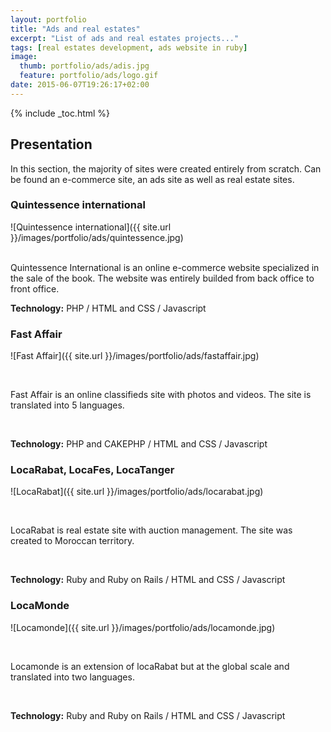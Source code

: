```yaml
---
layout: portfolio
title: "Ads and real estates"
excerpt: "List of ads and real estates projects..."
tags: [real estates development, ads website in ruby]
image:
  thumb: portfolio/ads/adis.jpg
  feature: portfolio/ads/logo.gif
date: 2015-06-07T19:26:17+02:00
---
```


{% include _toc.html %}

## Presentation

In this section, the majority of sites were created entirely from scratch.
Can be found an e-commerce site, an ads site as well as real estate sites.

### Quintessence international

![Quintessence international]({{ site.url }}/images/portfolio/ads/quintessence.jpg)

<br/>
Quintessence International is an online e-commerce website specialized in the sale of the book.
The website was entirely builded from back office to front office.

<br/>

**Technology:** PHP / HTML and CSS / Javascript

### Fast Affair

![Fast Affair]({{ site.url }}/images/portfolio/ads/fastaffair.jpg)

<br/>

Fast Affair is an online classifieds site with photos and videos. The site is translated into 5 languages.

<br/>

**Technology:** PHP and CAKEPHP / HTML and CSS / Javascript

### LocaRabat, LocaFes, LocaTanger

![LocaRabat]({{ site.url }}/images/portfolio/ads/locarabat.jpg)

<br/>

LocaRabat is real estate site with auction management.
The site was created to Moroccan territory.

<br/>

**Technology:** Ruby and Ruby on Rails / HTML and CSS / Javascript

### LocaMonde

![Locamonde]({{ site.url }}/images/portfolio/ads/locamonde.jpg)

<br/>

Locamonde is an extension of locaRabat but at the global scale and translated into two languages.

<br/>

**Technology:** Ruby and Ruby on Rails / HTML and CSS / Javascript

